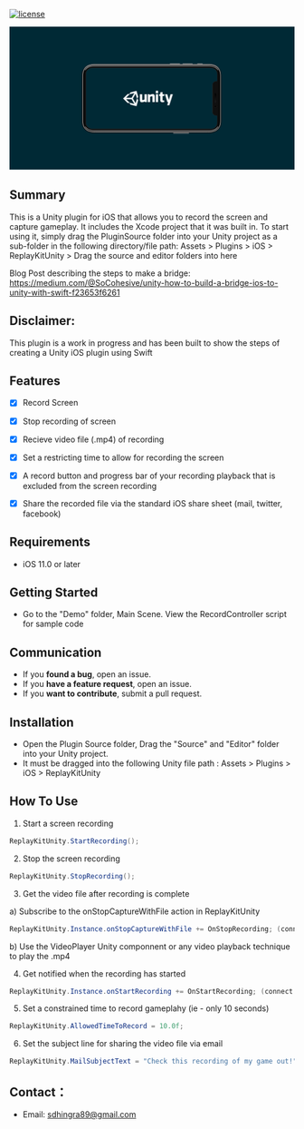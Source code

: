 
[![license](https://img.shields.io/github/license/mashape/apistatus.svg)](https://github.com/ustwo/ReplayKitUnityBridge)

<p align="center" >
<img src="Images/unity_replaykit.png" title="Unity ReplayKit logo" float=left>
</p>


## Summary 

This is a Unity plugin for iOS that allows you to record the screen and capture gameplay. It includes the Xcode project that it was built in. To start using it, simply drag the PluginSource folder into your Unity project as a sub-folder in the following directory/file path: Assets > Plugins > iOS > ReplayKitUnity > Drag the source and editor folders into here


Blog Post describing the steps to make a bridge: https://medium.com/@SoCohesive/unity-how-to-build-a-bridge-ios-to-unity-with-swift-f23653f6261

## Disclaimer:

This plugin is a work in progress and has been built to show the steps of creating a Unity iOS plugin using Swift

## Features

- [x] Record Screen
- [x] Stop recording of screen
- [x] Recieve video file (.mp4) of recording
- [x] Set a restricting time to allow for recording the screen
- [x] A record button and progress bar of your recording playback that is excluded from the screen recording
- [x] Share the recorded file via the standard iOS share sheet (mail, twitter, facebook)


## Requirements

- iOS 11.0 or later

## Getting Started

- Go to the "Demo" folder, Main Scene. View the RecordController script for sample code


## Communication

- If you **found a bug**, open an issue.
- If you **have a feature request**, open an issue.
- If you **want to contribute**, submit a pull request.


## Installation

- Open the Plugin Source folder, Drag the "Source" and "Editor" folder into your Unity project.
- It must be dragged into the following Unity file path : Assets > Plugins > iOS > ReplayKitUnity

## How To Use


 
1. Start a screen recording

```csharp
ReplayKitUnity.StartRecording();
```

2. Stop the screen recording


```csharp
ReplayKitUnity.StopRecording();
```

3. Get the video file after recording is complete

 a) Subscribe to the onStopCaptureWithFile action in ReplayKitUnity
 
 ```csharp
 ReplayKitUnity.Instance.onStopCaptureWithFile += OnStopRecording; (connect to your function)
 ```
 
 b) Use the VideoPlayer Unity componnent or any video playback technique to play the .mp4
 
 
 4.  Get notified when the recording has started
 
 ```csharp
 ReplayKitUnity.Instance.onStartRecording += OnStartRecording; (connect to your function)
 ```

5. Set a constrained time to record gameplahy (ie - only 10 seconds)

```csharp
ReplayKitUnity.AllowedTimeToRecord = 10.0f;
 ```

6. Set the subject line for sharing the video file via email
```csharp
ReplayKitUnity.MailSubjectText = "Check this recording of my game out!";
 ```


## Contact：
- Email:  sdhingra89@gmail.com


